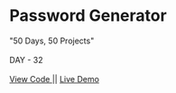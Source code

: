 # Password Generator
"50 Days, 50 Projects"
<br>
<br>
DAY - 32
<br> 
<br>
<a href="https://github.com/pushpakumari5117/passwordGenerator"> View Code </a>
||
<a href="https://pushpakumari5117.github.io/passwordGenerator/"> Live Demo </a>
